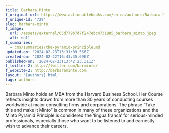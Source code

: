 ```yaml
---
title: Barbara Minto
f_original-url: https://www.actionablebooks.com/en-ca/authors/Barbara-Minto/
f_unique-id: '729'
slug: barbara-minto
f_image:
  url: /assets/external/65d779b7d7f247ebc4731885_barbara_minto.jpeg
  alt: null
f_summaries:
  - cms/summaries/the-pyramid-principle.md
updated-on: '2024-02-23T13:31:09.566Z'
created-on: '2024-02-22T16:43:35.696Z'
published-on: '2024-02-23T13:42:23.311Z'
f_twitter-2: http://twitter.com/barminto/
f_website-2: http://barbaraminto.com
layout: '[authors].html'
tags: authors
---
```


Barbara Minto holds an MBA from the Harvard Business School. Her Course reflects insights drawn from more than 30 years of conducting courses worldwide at major consulting firms and corporations. The phrase “Take this and make it Minto” is common in many of these organizations and the Minto Pyramid Principle is considered the ‘lingua franca’ for serious-minded professionals, especially those who want to be listened to and earnestly wish to advance their careers.
